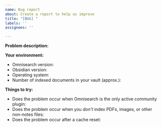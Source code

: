 ```yaml
---
name: Bug report
about: Create a report to help us improve
title: "[BUG] "
labels: ''
assignees: ''

---
```


**Problem description:**

<!-- Describe your problem in details. -->
<!-- If applicable, you can copy-paste the console logs (ctrl+shift+i in Obsidian) -->
<!-- and attach screenshots -->

**Your environment:**

<!-- Please, if possible and before filing an issue, -->
<!-- make sure that you have the latest available version of Omnisearch. -->

- Omnisearch version: 
- Obsidian version: 
- Operating system: 
- Number of indexed documents in your vault (approx.): 

**Things to try:**

- Does the problem occur when Omnisearch is the only active community plugin:  
- Does the problem occur when you _don't_ index PDFs, images, or other non-notes files:  
- Does the problem occur after a cache reset: 
